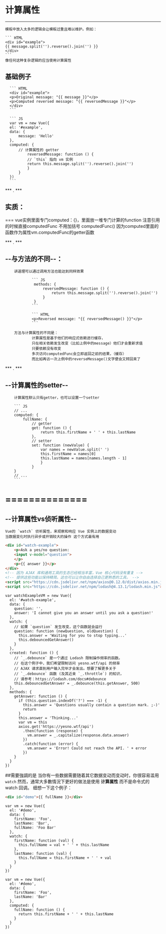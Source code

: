 # 计算属性  
* * *
    模板中放入太多的逻辑会让模板过重且难以维护。例如：

    ``` HTML
    <div id="example">
    {{ message.split('').reverse().join('') }}
    </div>
    ```
    像任何这种复杂逻辑的应当使用计算属性
    



   ## 基础例子

      ``` HTML
      <div id="example">
      <p>Original message: "{{ message }}"</p>
      <p>Computed reversed message: "{{ reversedMessage }}"</p>
      </div>
      ```

      ``` JS
      var vm = new Vue({
      el: '#example',
      data: {
          message: 'Hello'
      },
      computed: {
          // 计算属性的 getter
              reversedMessage: function () {
              // `this` 指向 vm 实例
              return this.message.split('').reverse().join('')
              }
          }
      })
      ```



*** . ***



## **实质**：
=== 
                  vue实例里面专门computed：{}，里面放一堆专门计算的function
                  注意引用的时候直接computedFunc 不用加括号 computedFunc()
                  因为computed里面的函数作为属性vm.computedFunc的getter函数



*** . ***



## --与方法的不同--：

        讲道理可以通过调用方法也能达到同样效果

                ``` JS
                 methods: {
                     reversedMessage: function () {
                         return this.message.split('').reverse().join('')
                     }
                 }
                ```

                ``` HTML
                <p>Reversed message: "{{ reversedMessage() }}"</p>
                ```

        方法与计算属性的不同是：
                计算属性是基于他们的响应式依赖进行缓存，
                只在相关依赖发生改变（比如上例中的message）他们才会重新求值
                只要依赖没有改变
                多次访问computedFunc会立即返回之前的结果，（缓存）
                而比如再访一次上例中的reverseMessage()文字便会又转回来了

            

*** . ***





## --计算属性的setter--

        计算属性默认只有getter，也可以设置一个setter

        ``` JS
        // ...
        computed: {
            fullName: {
                // getter
                get: function () {
                    return this.firstName + ' ' + this.lastName
                },
                // setter
                set: function (newValue) {
                    var names = newValue.split(' ')
                    this.firstName = names[0]
                    this.lastName = names[names.length - 1]
                    }
                }
        }
        // ...
        ```




==============
==============


## --计算属性vs侦听属性--

    Vue的 `watch` 侦听属性，来观察和响应 Vue 实例上的数据变动
    当数据变化时执行异步或开销较大的操作 这个方式最有用
 
``` HTML
<div id="watch-example">
    <p>Ask a yes/no question:
    <input v-model="question">
    </p>
    <p>{{ answer }}</p>
</div>
<!-- 因为 AJAX 库和通用工具的生态已经相当丰富，Vue 核心代码没有重复 -->
<!-- 提供这些功能以保持精简。这也可以让你自由选择自己更熟悉的工具。 -->
<script src="https://cdn.jsdelivr.net/npm/axios@0.12.0/dist/axios.min.js"></script>
<script src="https://cdn.jsdelivr.net/npm/lodash@4.13.1/lodash.min.js"></script>
```

``` JS
var watchExampleVM = new Vue({
  el: '#watch-example',
  data: {
    question: '',
    answer: 'I cannot give you an answer until you ask a question!'
  },
  watch: {
    // 如果 `question` 发生改变，这个函数就会运行
    question: function (newQuestion, oldQuestion) {
      this.answer = 'Waiting for you to stop typing...'
      this.debouncedGetAnswer()
    }
  },
  created: function () {
    // `_.debounce` 是一个通过 Lodash 限制操作频率的函数。
    // 在这个例子中，我们希望限制访问 yesno.wtf/api 的频率
    // AJAX 请求直到用户输入完毕才会发出。想要了解更多关于
    // `_.debounce` 函数 (及其近亲 `_.throttle`) 的知识，
    // 请参考：https://lodash.com/docs#debounce
    this.debouncedGetAnswer = _.debounce(this.getAnswer, 500)
  },
  methods: {
    getAnswer: function () {
      if (this.question.indexOf('?') === -1) {
        this.answer = 'Questions usually contain a question mark. ;-)'
        return
      }
      this.answer = 'Thinking...'
      var vm = this
      axios.get('https://yesno.wtf/api')
        .then(function (response) {
          vm.answer = _.capitalize(response.data.answer)
        })
        .catch(function (error) {
          vm.answer = 'Error! Could not reach the API. ' + error
        })
    }
  }
})
```
    



##需要強調的是
    当你有一些数据需要随着其它数据变动而变动时，你很容易滥用 `watch`
    然而，通常大多數情況下更好的做法是使用 
__计算属性__
    而不是命令式的 watch 回调。
    细想一下这个例子：

``` HTML
<div id="demo">{{ fullName }}</div>
```


``` JS
var vm = new Vue({
  el: '#demo',
  data: {
    firstName: 'Foo',
    lastName: 'Bar',
    fullName: 'Foo Bar'
  },
  watch: {
    firstName: function (val) {
      this.fullName = val + ' ' + this.lastName
    },
    lastName: function (val) {
      this.fullName = this.firstName + ' ' + val
    }
  }
})
```

``` JS
var vm = new Vue({
  el: '#demo',
  data: {
    firstName: 'Foo',
    lastName: 'Bar'
  },
  computed: {
    fullName: function () {
      return this.firstName + ' ' + this.lastName
    }
  }
})
```


